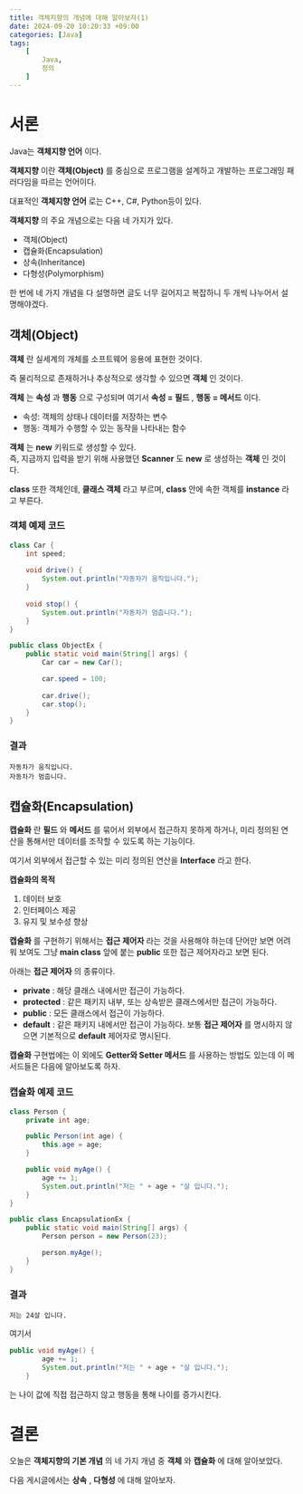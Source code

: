 ```yaml
---
title: 객체지향의 개념에 대해 알아보자(1)
date: 2024-09-20 10:20:33 +09:00
categories: [Java]
tags:
    [
        Java,
        정의
    ]
---
```


# 서론  

Java는 **객체지향 언어** 이다.  

**객체지향** 이란 **객체(Object)** 를 중심으로 프로그램을 설계하고 개발하는 프로그래밍 패러다임을 따르는 언어이다.  

대표적인 **객체지향 언어** 로는 C++, C#, Python등이 있다.  

**객체지향** 의 주요 개념으로는 다음 네 가지가 있다.  

* 객체(Object)
* 캡슐화(Encapsulation)
* 상속(Inheritance)
* 다형성(Polymorphism)

한 번에 네 가지 개념을 다 설명하면 글도 너무 길어지고 복잡하니 두 개씩 나누어서 설명해야겠다.  

## 객체(Object)

**객체** 란 실세계의 개체를 소프트웨어 응용에 표현한 것이다.  

즉 물리적으로 존재하거나 추상적으로 생각할 수 있으면 **객체** 인 것이다.  

**객체** 는 **속성** 과 **행동** 으로 구성되며 여기서 **속성 = 필드** , **행동 = 메서드** 이다.  

* 속성: 객체의 상태나 데이터를 저장하는 변수
* 행동: 객체가 수행할 수 있는 동작을 나타내는 함수

**객체** 는 **new** 키워드로 생성할 수 있다.  
즉, 지금까지 입력을 받기 위해 사용했던 **Scanner** 도 **new** 로 생성하는 **객체** 인 것이다.

**class** 또한 객체인데, **클래스 객체** 라고 부르며, **class** 안에 속한 객체를 **instance** 라고 부른다.  

### 객체 예제 코드
~~~java
class Car {
    int speed;
    
    void drive() {
        System.out.println("자동차가 움직입니다.");
    }
    
    void stop() {
        System.out.println("자동차가 멈춥니다.");
    }
}

public class ObjectEx {
    public static void main(String[] args) {
        Car car = new Car();

        car.speed = 100;
        
        car.drive();
        car.stop();
    }
}
~~~  

### 결과
~~~
자동차가 움직입니다.
자동차가 멈춥니다.
~~~  

## 캡슐화(Encapsulation)

**캡슐화** 란 **필드** 와 **메서드** 를 묶어서 외부에서 접근하지 못하게 하거나, 미리 정의된 연산을 통해서만 데이터를 조작할 수 있도록 하는 기능이다.  

여기서 외부에서 접근할 수 있는 미리 정의된 연산을 **Interface** 라고 한다.

**캡슐화의 목적**  
1. 데이터 보호
2. 인터페이스 제공
3. 유지 및 보수성 향상  

**캡슐화** 를 구현하기 위해서는 **접근 제어자** 라는 것을 사용해야 하는데 단어만 보면 어려워 보여도 그냥 **main class** 앞에 붙는 **public** 또한 접근 제어자라고 보면 된다.  

아래는 **접근 제어자** 의 종류이다.  

* **private** : 해당 클래스 내에서만 접근이 가능하다.  
* **protected** : 같은 패키지 내부, 또는 상속받은 클래스에서만 접근이 가능하다.
* **public** : 모든 클래스에서 접근이 가능하다.
* **default** : 같은 패키지 내에서만 접근이 가능하다. 보통 **접근 제어자** 를 명시하지 않으면 기본적으로 **default** 제어자로 명시된다.  

**캡슐화** 구현법에는 이 외에도 **Getter와 Setter 메서드** 를 사용하는 방법도 있는데 이 메서드들은 다음에 알아보도록 하자.  

### 캡슐화 예제 코드
~~~java
class Person {
    private int age;

    public Person(int age) {
        this.age = age;
    }

    public void myAge() {
        age += 1;
        System.out.println("저는 " + age + "살 입니다.");
    }
}

public class EncapsulationEx {
    public static void main(String[] args) {
        Person person = new Person(23);

        person.myAge();
    }
}
~~~  

### 결과
~~~
저는 24살 입니다.
~~~  

여기서 
~~~java
public void myAge() {
        age += 1;
        System.out.println("저는 " + age + "살 입니다.");
    }
~~~  
는 나이 값에 직접 접근하지 않고 행동을 통해 나이를 증가시킨다.  

# 결론

오늘은 **객체지향의 기본 개념** 의 네 가지 개념 중 **객체** 와 **캡슐화** 에 대해 알아보았다.  

다음 게시글에서는 **상속** , **다형성** 에 대해 알아보자.